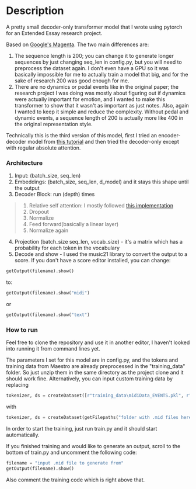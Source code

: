 # Description
A pretty small decoder-only transformer model that I wrote using pytorch for an Extended Essay research project. 

Based on [Google's Magenta](https://magenta.tensorflow.org/music-transformer). The two main differences are:
1. The sequence length is 200; you can change it to generate longer sequences by just changing seq_len in config.py, but you will need to preprocess the dataset again. I don't even have a GPU so it was basically impossible for me to actually train a model that big, and for the sake of research 200 was good enough for me.
2. There are no dynamics or pedal events like in the original paper; the research project I was doing was mostly about figuring out if dynamics were actually important for emotion, and I wanted to make this transformer to show that it wasn't as important as just notes. Also, again I wanted to keep it simple and reduce the complexity. Without pedal and dynamic events, a sequence length of 200 is actually more like 400 in the original representation style. 

Technically this is the third version of this model, first I tried an encoder-decoder model from [this tutorial](https://www.google.com/url?sa=t&rct=j&q=&esrc=s&source=web&cd=&cad=rja&uact=8&ved=2ahUKEwj3oc3O4ueDAxVdvokEHQgCC0UQwqsBegQIGxAF&url=https%3A%2F%2Fwww.youtube.com%2Fwatch%3Fv%3DISNdQcPhsts&usg=AOvVaw0zMv7ihV0qPGsNVgBAtjQD&opi=89978449) and then tried the decoder-only except with regular absolute attention. 

### Architecture

1. Input: (batch_size, seq_len)
2. Embeddings: (batch_size, seq_len, d_model) and it stays this shape until the output
3. Decoder Block: run (depth) times
>  1. Relative self attention: I mostly followed [this implementation](https://jaketae.github.io/study/relative-positional-encoding/)
>  2. Dropout
>  3. Normalize
>  4. Feed forward(basically a linear layer)
>  5. Normalize again
4. Projection (batch_size seq_len, vocab_size) - it's a matrix which has a probability for each token in the vocabulary
5. Decode and show - I used the music21 library to convert the output to a score. If you don't have a score editor installed, you can change:
```python
getOutput(filename).show()
```
to:
```python
getOutput(filename).show("midi")
```
or
```python
getOutput(filename).show("text")
```
### How to run

Feel free to clone the repository and use it in another editor, I haven't looked into running it from command lines yet.

The parameters I set for this model are in config.py, and the tokens and training data from Maestro are already preprocessed in the "training_data" folder. So just unzip them in the same directory as the project clone and it should work fine. Alternatively, you can input custom training data by replacing 
```python
tokenizer, ds = createDataset([r"training_data\midiData_EVENTS.pkl", r"training_data\tokens_EVENTS.pkl"], True)
```
with 
```python
tokenizer, ds = createDataset(getFilepaths("folder with .mid files here"), False)
```

In order to start the training, just run train.py and it should start automatically.

If you finished training and would like to generate an output, scroll to the bottom of train.py and uncomment the following code:
```python
filename = "input .mid file to generate from"
getOutput(filename).show()
```
Also comment the training code which is right above that.
